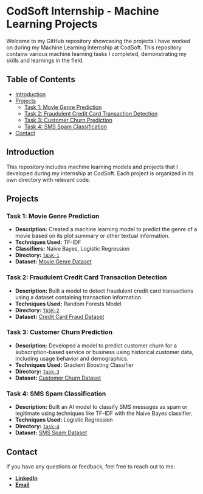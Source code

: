 # CodSoft Internship - Machine Learning Projects

Welcome to my GitHub repository showcasing the projects I have worked on during my Machine Learning Internship at CodSoft. This repository contains various machine learning tasks I completed, demonstrating my skills and learnings in the field.

## Table of Contents

- [Introduction](#introduction)
- [Projects](#projects)
  - [Task 1: Movie Genre Prediction](#task-1-movie-genre-prediction)
  - [Task 2: Fraudulent Credit Card Transaction Detection](#task-2-fraudulent-credit-card-transaction-detection)
  - [Task 3: Customer Churn Prediction](#task-3-customer-churn-prediction)
  - [Task 4: SMS Spam Classification](#task-4-sms-spam-classification)
- [Contact](#contact)
  
## Introduction

This repository includes machine learning models and projects that I developed during my internship at CodSoft. Each project is organized in its own directory with relevant code.

## Projects

### Task 1: Movie Genre Prediction

- **Description:** Created a machine learning model to predict the genre of a movie based on its plot summary or other textual information.
- **Techniques Used:** TF-IDF
- **Classifiers:** Naive Bayes, Logistic Regression
- **Directory:** [`TASK-1`](https://github.com/Mohamedhasanfaris/CODSOFT/tree/main/Task-1)
- **Dataset:** [Movie Genre Dataset](https://www.kaggle.com/datasets/hijest/genre-classification-dataset-imdb)

### Task 2: Fraudulent Credit Card Transaction Detection

- **Description:** Built a model to detect fraudulent credit card transactions using a dataset containing transaction information.
- **Techniques Used:** Random Forests Model
- **Directory:** [`TASK-2`](https://github.com/Mohamedhasanfaris/CODSOFT/tree/main/Task-2)
- **Dataset:** [Credit Card Fraud Dataset](https://www.kaggle.com/datasets/kartik2112/fraud-detection)

### Task 3: Customer Churn Prediction

- **Description:** Developed a model to predict customer churn for a subscription-based service or business using historical customer data, including usage behavior and demographics.
- **Techniques Used:** Gradient Boosting Classifier
- **Directory:** [`Task-3`](https://github.com/Mohamedhasanfaris/CODSOFT/tree/main/Task-3)
- **Dataset:** [Customer Churn Dataset](https://www.kaggle.com/datasets/shantanudhakadd/bank-customer-churn-prediction)

### Task 4: SMS Spam Classification

- **Description:** Built an AI model to classify SMS messages as spam or legitimate using techniques like TF-IDF with the Naive Bayes classifier.
- **Techniques Used:**  Logistic Regression
- **Directory:** [`Task-4`](https://github.com/Mohamedhasanfaris/CODSOFT/tree/main/Task-4)
- **Dataset:** [SMS Spam Dataset](https://www.kaggle.com/datasets/uciml/sms-spam-collection-dataset)

## Contact

If you have any questions or feedback, feel free to reach out to me:

- [**LinkedIn**](https://www.linkedin.com/in/mohamed-hasan-faris/)
- [**Email**](mailto:mohamedhasanfaris1@gmail.com)
